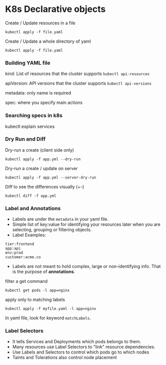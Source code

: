 # K8s Declarative objects
Create / Update resources in a file
```
kubectl apply -f file.yaml
```
Create / Update a whole directory of yaml
```
kubectl apply -f file.yaml
```

### Building YAML file
kind: List of resources that the cluster supports
`kubectl api-resources`

apiVersion: API versions that the cluster supports
`kubectl api-versions`

metadata: only name is required

spec: where you specify main actions

### Searching specs in k8s
kubectl explain services

### Dry Run and Diff

Dry-run a create (client side only)
```
kubectl apply -f app.yml --dry-run
```
Dry-run a create / update on server
```
kubectl apply -f app.yml --server-dry-run
```
Diff to see the differences visually (+-)
```
kubectl diff -f app.yml
```

### Label and Annotations
- Labels are under the `metadata` in your yaml file.
- Simple list of key:value for identifying your resources later when you are selecting, grouping or filtering objects.
- Label Examples:
```
tier:frontend
app:api
env:prod
customer:acme.co
```
- Labels are not meant to hold complex, large or non-identifying info. That is the purpose of **annotations**.

filter a get command
```
kubectl get pods -l app=nginx
```
apply only to matching labels
```
kubectl apply -f myfile.yaml -l app=nginx
```
In yaml file, look for keyword  `matchLabels`.

### Label Selectors
- It tells Services and Deployments which pods belongs to them.
- Many resources use Label Selectors to "link" resource dependencies.
- Use Labels and Selectors to control which pods go to which nodes
- Taints and Tolerations also control node placement